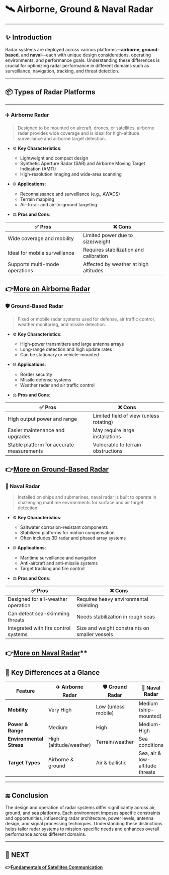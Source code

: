 # 🛰️ Airborne, Ground & Naval Radar

---

## ✨ Introduction

Radar systems are deployed across various platforms—**airborne**, **ground-based**, and **naval**—each with unique design considerations, operating environments, and performance goals. Understanding these differences is crucial for optimizing radar performance in different domains such as surveillance, navigation, tracking, and threat detection.

---

## 📦 Types of Radar Platforms

---

### ✈️ Airborne Radar

> Designed to be mounted on aircraft, drones, or satellites, airborne radar provides wide coverage and is ideal for high-altitude surveillance and airborne target detection.

- ⚙️ **Key Characteristics**:
  - Lightweight and compact design
  - Synthetic Aperture Radar (SAR) and Airborne Moving Target Indication (AMTI)
  - High-resolution imaging and wide-area scanning

- 🌐 **Applications**:
  - Reconnaissance and surveillance (e.g., AWACS)
  - Terrain mapping
  - Air-to-air and air-to-ground targeting

- ⚖️ **Pros and Cons**:

| ✅ Pros                          | ❌ Cons                              |
|----------------------------------|--------------------------------------|
| Wide coverage and mobility        | Limited power due to size/weight     |
| Ideal for mobile surveillance     | Requires stabilization and calibration |
| Supports multi-mode operations    | Affected by weather at high altitudes |

**👉[More on Airborne Radar](https://en.wikipedia.org/wiki/Airborne_early_warning_and_control)**  
---
### 🛡️ Ground-Based Radar

> Fixed or mobile radar systems used for defense, air traffic control, weather monitoring, and missile detection.

- ⚙️ **Key Characteristics**:
  - High-power transmitters and large antenna arrays
  - Long-range detection and high update rates
  - Can be stationary or vehicle-mounted

- 🌐 **Applications**:
  - Border security
  - Missile defense systems
  - Weather radar and air traffic control

- ⚖️ **Pros and Cons**:

| ✅ Pros                          | ❌ Cons                              |
|----------------------------------|--------------------------------------|
| High output power and range       | Limited field of view (unless rotating) |
| Easier maintenance and upgrades   | May require large installations      |
| Stable platform for accurate measurements | Vulnerable to terrain obstructions  |

**👉[More on Ground-Based Radar](https://timesmicrowave.com/ground-radar/)**  
---
### 🚢 Naval Radar

> Installed on ships and submarines, naval radar is built to operate in challenging maritime environments for surface and air target detection.

- ⚙️ **Key Characteristics**:
  - Saltwater corrosion-resistant components
  - Stabilized platforms for motion compensation
  - Often includes 3D radar and phased array systems

- 🌐 **Applications**:
  - Maritime surveillance and navigation
  - Anti-aircraft and anti-missile systems
  - Target tracking and fire control

- ⚖️ **Pros and Cons**:

| ✅ Pros                          | ❌ Cons                              |
|----------------------------------|--------------------------------------|
| Designed for all-weather operation | Requires heavy environmental shielding |
| Can detect sea-skimming threats   | Needs stabilization in rough seas    |
| Integrated with fire control systems | Size and weight constraints on smaller vessels |

**👉[More on Naval Radar](https://en.wikipedia.org/wiki/Marine_radar)****  
---

## 🧠 Key Differences at a Glance

| Feature                 | ✈️ Airborne Radar     | 🛡️ Ground Radar      | 🚢 Naval Radar         |
|------------------------|------------------------|-----------------------|------------------------|
| **Mobility**            | Very High               | Low (unless mobile)   | Medium (ship-mounted) |
| **Power & Range**       | Medium                  | High                  | Medium-High           |
| **Environmental Stress**| High (altitude/weather) | Terrain/weather       | Sea conditions        |
| **Target Types**        | Airborne & ground       | Air & ballistic       | Sea, air & low-altitude threats |

---



## 🔚 Conclusion

The design and operation of radar systems differ significantly across air, ground, and sea platforms. Each environment imposes specific constraints and opportunities, influencing radar architecture, power levels, antenna design, and signal processing techniques. Understanding these distinctions helps tailor radar systems to mission-specific needs and enhances overall performance across different domains.

---

## 🔹 NEXT  
**👉[Fundamentals of Satellites Communication ](../../Satellite/Fundamentals)**  
